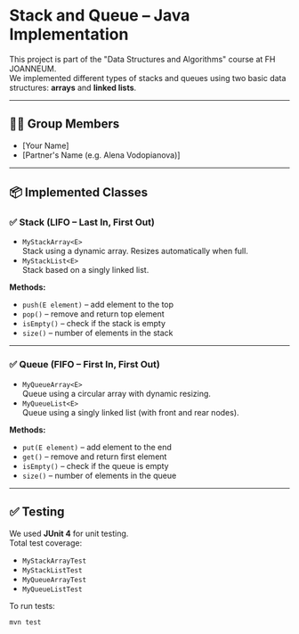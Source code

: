 # Stack and Queue – Java Implementation

This project is part of the "Data Structures and Algorithms" course at FH JOANNEUM.  
We implemented different types of stacks and queues using two basic data structures: **arrays** and **linked lists**.

---

## 👨‍💻 Group Members

- [Your Name]  
- [Partner's Name (e.g. Alena Vodopianova)]

---

## 📦 Implemented Classes

### ✅ Stack (LIFO – Last In, First Out)

- `MyStackArray<E>`  
  Stack using a dynamic array. Resizes automatically when full.
- `MyStackList<E>`  
  Stack based on a singly linked list.

**Methods:**
- `push(E element)` – add element to the top  
- `pop()` – remove and return top element  
- `isEmpty()` – check if the stack is empty  
- `size()` – number of elements in the stack

---

### ✅ Queue (FIFO – First In, First Out)

- `MyQueueArray<E>`  
  Queue using a circular array with dynamic resizing.
- `MyQueueList<E>`  
  Queue using a singly linked list (with front and rear nodes).

**Methods:**
- `put(E element)` – add element to the end  
- `get()` – remove and return first element  
- `isEmpty()` – check if the queue is empty  
- `size()` – number of elements in the queue

---

## ✅ Testing

We used **JUnit 4** for unit testing.  
Total test coverage:
- `MyStackArrayTest`  
- `MyStackListTest`  
- `MyQueueArrayTest`  
- `MyQueueListTest`

To run tests:

```bash
mvn test
